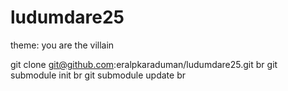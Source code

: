 ludumdare25
===========

theme: you are the villain


git clone git@github.com:eralpkaraduman/ludumdare25.git br
git submodule init br
git submodule update br
